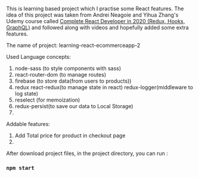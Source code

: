 This is learning based project which I practise some React features. The idea of this project was taken from Andrei Neagoie and Yihua Zhang's Udemy course called [ Complete React Developer in 2020 (Redux, Hooks, GraphQL)](https://www.udemy.com/course/complete-react-developer-zero-to-mastery/) and followed along with videos and hopefully added some extra features.

The name of project: learning-react-ecommerceapp-2

Used Language concepts:

1. node-sass (to style components with sass)
2. react-router-dom (to manage routes)
3. firebase (to store data(from users to products))
4. redux react-redux(to manage state in react) redux-logger(middleware to log state)
5. reselect (for memoization)
6. redux-persist(to save our data to Local Storage)
7.

Addable features:

1. Add Total price for product in checkout page
2.

After download project files, in the project directory, you can run :

### `npm start`
